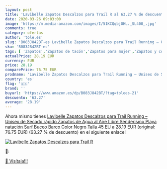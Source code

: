 ```yaml
---
layout: post
title: 'Lavibelle Zapatos Descalzos para Trail R al 63.27 % de descuento'
date: 2020-03-26 09:03:00
image: 'https://m.media-amazon.com/images/I/51KCQqbjOHL._SL400_.jpg'
comments: true
category: ofertas
author: 'tole.es'
slug: 'B083J842BT-es Lavibelle Zapatos Descalzos para Trail Running – Unisex de...'
sku: 'B083J842BT-es'
tags: [ 'Zapatos','Zapatos de tacón','Zapatos para mujer','Zapatos y complementos','zapatos', ]
actualPrice: 28.19 EUR
currency: EUR
price: 28.19
comparePrice: 76.75 EUR
prodname: 'Lavibelle Zapatos Descalzos para Trail Running – Unisex de Secado rápido Zapatos de Agua al Aire Libre  Senderismo  Playa  natación  Surf  Buceo  Barco  Color Negro  Talla 45 EU'
country: 'es'
flag: '🇪🇸'
brand: ''
buyurl: 'https://www.amazon.es/dp/B083J842BT/?tag=tolees-21'
descuento: '63.27'
average: '28.19'
---
```


Ahora mismo tienes [Lavibelle Zapatos Descalzos para Trail Running – Unisex de Secado rápido Zapatos de Agua al Aire Libre  Senderismo  Playa  natación  Surf  Buceo  Barco  Color Negro  Talla 45 EU](https://www.amazon.es/dp/B083J842BT/?tag=tolees-21) a 28.19 EUR (original: 76.75 EUR) (63.27 %  de descuento) en el siguiente enlace!

[![Lavibelle Zapatos Descalzos para Trail R](https://m.media-amazon.com/images/I/51KCQqbjOHL._SL400_.jpg)](https://www.amazon.es/dp/B083J842BT/?tag=tolees-21)

🔎:


[🛒 Visítala!!!](https://www.amazon.es/dp/B083J842BT/?tag=tolees-21)

